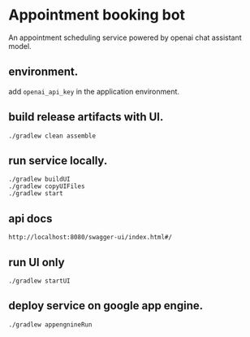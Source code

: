# Appointment booking bot
An appointment scheduling service powered by openai chat assistant model.

## environment.
add `openai_api_key` in the application environment.

## build release artifacts with UI.
`./gradlew clean assemble`

## run service locally.
```
./gradlew buildUI
./gradlew copyUIFiles
./gradlew start
```

## api docs
```
http://localhost:8080/swagger-ui/index.html#/
```

## run UI only
```
./gradlew startUI
```
## deploy service on google app engine.
```
./gradlew appengnineRun
```